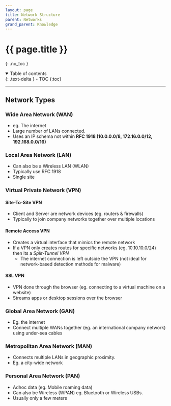 ```yaml
---
layout: page
title: Network Structure
parent: Networks
grand_parent: Knowledge
---
```

# {{ page.title }}
{: .no_toc }

<details open markdown="block">
  <summary>
    Table of contents
  </summary>
  {: .text-delta }
- TOC
{:toc}
</details>

---

## Network Types
### Wide Area Network (WAN)
- eg. The internet
- Large number of LANs connected.
- Uses an IP schema not within **RFC 1918 (10.0.0.0/8, 172.16.0.0/12, 192.168.0.0/16)**

### Local Area Network (LAN)
- Can also be a Wireless LAN (WLAN)
- Typically use RFC 1918
- Single site

### Virtual Private Network (VPN)
#### Site-To-Site VPN
- Client and Server are network devices (eg. routers & firewalls)
- Typically to join company networks together over multiple locations

#### Remote Access VPN
- Creates a virtual interface that mimics the remote network
- If a VPN only creates routes for specific networks (eg. 10.10.10.0/24) then its a *Split-Tunnel VPN*
	- The internet connection is left outside the VPN (not ideal for network-based detection methods for malware)

#### SSL VPN
- VPN done through the browser (eg. connecting to a virtual machine on a website)
- Streams apps or desktop sessions over the browser

### Global Area Network (GAN)
- Eg. the internet
- Connect multiple WANs together (eg. an international company network) using under-sea cables

### Metropolitan Area Network (MAN)
- Connects multiple LANs in geographic proximity.
- Eg. a city-wide network

### Personal Area Network (PAN)
- Adhoc data (eg. Mobile roaming data)
- Can also be Wireless (WPAN) eg. Bluetooth or Wireless USBs.
- Usually only a few meters